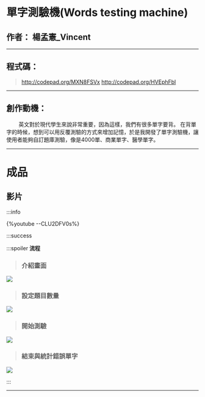 # 單字測驗機(Words testing machine)

## 作者： 楊孟憲_Vincent

---

## 程式碼：
> http://codepad.org/MXN8FSVx
> http://codepad.org/HVEphFbl

---

## 創作動機：
　　
英文對於現代學生來說非常重要，因為這樣，我們有很多單字要背。
在背單字的時候，想到可以用反覆測驗的方式來增加記憶，於是我開發了單字測驗機，讓使用者能夠自訂題庫測驗，像是4000單、商業單字、醫學單字。

---

# 成品

## 影片

:::info

{%youtube --CLU2DFV0s%}

:::success

:::spoiler **流程**
 

 
> ### 介紹畫面
![](https://i.imgur.com/xHQ4Y80.png)

> ### 設定題目數量
![](https://i.imgur.com/b3qFs0j.png)

> ### 開始測驗
![](https://i.imgur.com/9MyorPQ.png)

> ### 結束與統計錯誤單字
![](https://i.imgur.com/mb21s9p.png)

:::

---


